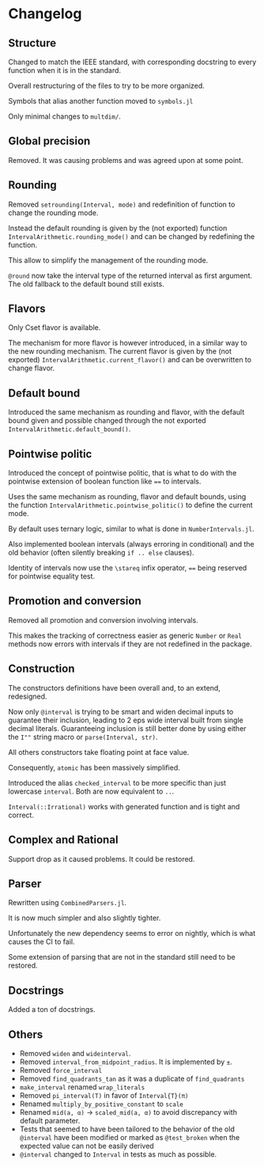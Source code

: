 # Changelog

## Structure
Changed to match the IEEE standard, with corresponding docstring to every function when it is in the standard.

Overall restructuring of the files to try to be more organized.

Symbols that alias another function moved to `symbols.jl`

Only minimal changes to `multdim/`.

## Global precision
Removed. It was causing problems and was agreed upon at some point.

## Rounding
Removed `setrounding(Interval, mode)` and redefinition of function to change the rounding mode.

Instead the default rounding is given by the (not exported) function `IntervalArithmetic.rounding_mode()` and can be changed by redefining the function.

This allow to simplify the management of the rounding mode.

`@round` now take the interval type of the returned interval as first argument. The old fallback to the default bound still exists.

## Flavors
Only Cset flavor is available.

The mechanism for more flavor is however introduced, in a similar way to the new rounding mechanism. The current flavor is given by the (not exported) `IntervalArithmetic.current_flavor()` and can be overwritten to change flavor.

## Default bound
Introduced the same mechanism as rounding and flavor, with the default bound given and possible changed through the not exported `IntervalArithmetic.default_bound()`.

## Pointwise politic
Introduced the concept of pointwise politic, that is what to do with the pointwise extension of boolean function like `==` to intervals.

Uses the same mechanism as rounding, flavor and default bounds, using the function `IntervalArithmetic.pointwise_politic()` to define the current mode.

By default uses ternary logic, similar to what is done in `NumberIntervals.jl`.

Also implemented boolean intervals (always erroring in conditional) and the old behavior (often silently breaking `if .. else` clauses).

Identity of intervals now use the `\stareq` infix operator, `==` being reserved for pointwise equality test.

## Promotion and conversion
Removed all promotion and conversion involving intervals.

This makes the tracking of correctness easier as generic `Number` or `Real` methods now errors with intervals if they are not redefined in the package.

## Construction
The constructors definitions have been overall and, to an extend, redesigned.

Now only `@interval` is trying to be smart and widen decimal inputs to guarantee their inclusion, leading to 2 eps wide interval built from single decimal literals. Guaranteeing inclusion is still better done by using either the `I""` string macro or `parse(Interval, str)`.

All others constructors take floating point at face value.

Consequently, `atomic` has been massively simplified.

Introduced the alias `checked_interval` to be more specific than just lowercase `interval`. Both are now equivalent to `..`.

`Interval(::Irrational)` works with generated function and is tight and correct.

## Complex and Rational
Support drop as it caused problems. It could be restored.

## Parser
Rewritten using `CombinedParsers.jl`.

It is now much simpler and also slightly tighter.

Unfortunately the new dependency seems to error on nightly, which is what causes the CI to fail.

Some extension of parsing that are not in the standard still need to be restored.

## Docstrings
Added a ton of docstrings.

## Others
- Removed `widen` and `wideinterval`.
- Removed `interval_from_midpoint_radius`. It is implemented by `±`.
- Removed `force_interval`
- Removed `find_quadrants_tan` as it was a duplicate of `find_quadrants`
- `make_interval` renamed `wrap_literals`
- Removed `pi_interval(T)` in favor of `Interval{T}(π)`
- Renamed `multiply_by_positive_constant` to `scale`
- Renamed `mid(a, α)` -> `scaled_mid(a, α)` to avoid discrepancy with default parameter.
- Tests that seemed to have been tailored to the behavior of the old `@interval` have been modified or marked as `@test_broken` when the expected value can not be easily derived
- `@interval` changed to `Interval` in tests as much as possible.
